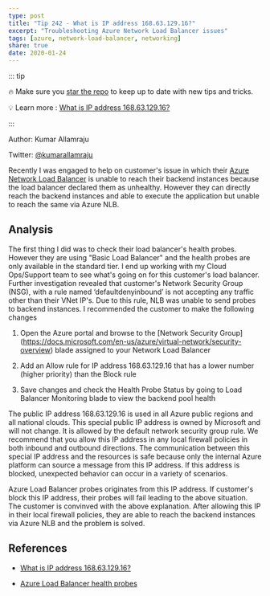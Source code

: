 ```yaml
---
type: post
title: "Tip 242 - What is IP address 168.63.129.16?"
excerpt: "Troubleshooting Azure Network Load Balancer issues"
tags: [azure, network-load-balancer, networking]
share: true
date: 2020-01-24
---
```



::: tip 

:fire: Make sure you [star the repo](http://azuredev.tips?WT.mc_id=azure-azuredevtips-micrum) to keep up to date with new tips and tricks.

:bulb: Learn more :  [What is IP address 168.63.129.16?](https://docs.microsoft.com/en-us/azure/virtual-network/what-is-ip-address-168-63-129-16?WT.mc_id=docs-azuredevtips-micrum)

:::

Author: Kumar Allamraju

Twitter: [@kumarallamraju](https://twitter.com/kumarallamraju)

Recently I was engaged to help on customer's issue in which their [Azure Network Load Balancer](https://docs.microsoft.com/en-us/azure/load-balancer/load-balancer-overview/?WT.mc_id=docs-azuredevtips-micrum) is unable to reach their backend instances because the load balancer declared them as  unhealthy. However they can directly reach the backend instances and able to execute the application but unable to reach the same via Azure NLB. 

## Analysis

The first thing I did was to check their load balancer's health probes. However they are using "Basic Load Balancer" and the health probes are only available in the standard tier. I end up working with my Cloud Ops/Support team to see what's going on for this customer's load balancer. Further investigation revealed that customer's Network Security Group (NSG), with a rule named ‘defaultdenyinbound’ is not accepting any traffic other than their VNet IP's. Due to this rule, NLB was unable to send probes to backend instances. I recommended the customer to make the following changes
 

1. Open the Azure portal and browse to the [Network Security Group] (https://docs.microsoft.com/en-us/azure/virtual-network/security-overview) blade assigned to your Network Load Balancer

2. Add an Allow rule for IP address 168.63.129.16 that has a lower number (higher priority) than the Block rule

3. Save changes and check the Health Probe Status by going to Load Balancer Monitoring blade to view the backend pool health

The public IP address 168.63.129.16 is used in all Azure public regions and all national clouds. This special public IP address is owned by Microsoft and will not change. It is allowed by the default network security group rule. We recommend that you allow this IP address in any local firewall policies in both inbound and outbound directions. The communication between this special IP address and the resources is safe because only the internal Azure platform can source a message from this IP address. If this address is blocked, unexpected behavior can occur in a variety of scenarios.


Azure Load Balancer probes  originates from this IP address. If customer's block this IP address, their probes will fail leading to the above situation. The customer is convinved with the above explanation. After allowing this IP in their local firewall policies, they are able to reach the backend instances via Azure NLB and the problem is solved.


## References

* [What is IP address 168.63.129.16?](https://docs.microsoft.com/en-us/azure/virtual-network/what-is-ip-address-168-63-129-16?WT.mc_id=docs-azuredevtips-micrum)

* [Azure Load Balancer health probes ](https://docs.microsoft.com/en-us/azure/load-balancer/load-balancer-custom-probe-overview/?WT.mc_id=docs-azuredevtips-micrum)

















